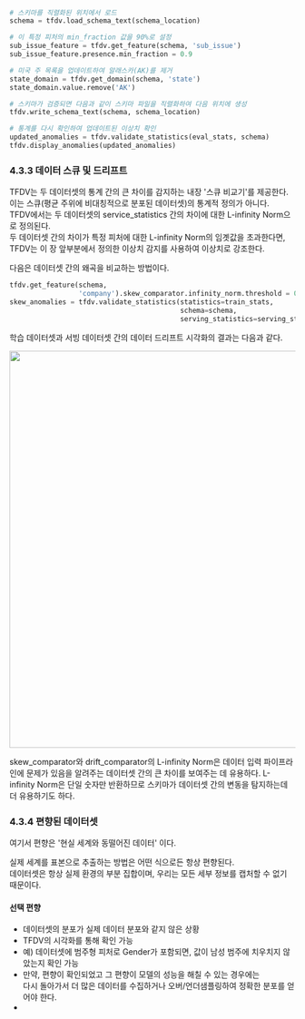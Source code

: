 
#### 
```python 
# 스키마를 직렬화된 위치에서 로드
schema = tfdv.load_schema_text(schema_location)

# 이 특정 피처의 min_fraction 값을 90%로 설정
sub_issue_feature = tfdv.get_feature(schema, 'sub_issue')
sub_issue_feature.presence.min_fraction = 0.9

# 미국 주 목록을 업데이트하여 알래스카(AK)를 제거
state_domain = tfdv.get_domain(schema, 'state')
state_domain.value.remove('AK')

# 스키마가 검증되면 다음과 같이 스키마 파일을 직렬화하여 다음 위치에 생성
tfdv.write_schema_text(schema, schema_location)

# 통계를 다시 확인하여 업데이트된 이상치 확인
updated_anomalies = tfdv.validate_statistics(eval_stats, schema)
tfdv.display_anomalies(updated_anomalies)
```

### 4.3.3 데이터 스큐 및 드리프트
TFDV는 두 데이터셋의 통계 간의 큰 차이를 감지하는 내장 '스큐 비교기'를 제공한다.  
이는 스큐(평균 주위에 비대칭적으로 분포된 데이터셋)의 통계적 정의가 아니다.  
TFDV에서는 두 데이터셋의 service_statistics 간의 차이에 대한 L-infinity Norm으로 정의된다.  
두 데이터셋 간의 차이가 특정 피처에 대한 L-infinity Norm의 임곗값을 초과한다면,  
TFDV는 이 장 앞부분에서 정의한 이상치 감지를 사용하여 이상치로 강조한다. 

다음은 데이터셋 간의 왜곡을 비교하는 방법이다.  
```python
tfdv.get_feature(schema,
                 'company').skew_comparator.infinity_norm.threshold = 0.01
skew_anomalies = tfdv.validate_statistics(statistics=train_stats,
                                          schema=schema,
                                          serving_statistics=serving_stats)
```

학습 데이터셋과 서빙 데이터셋 간의 데이터 드리프트 시각화의 결과는 다음과 같다.

<img src="https://user-images.githubusercontent.com/72016560/179162612-baaeeda7-2c73-4877-9d49-ea36f604720b.png" width="700">

skew_comparator와 drift_comparator의 L-infinity Norm은 데이터 입력 파이프라인에 문제가 있음을 알려주는 데이터셋 간의 큰 차이를 보여주는 데 유용하다. L-infinity Norm은 단일 숫자만 반환하므로 스키마가 데이터셋 간의 변동을 탐지하는데 더 유용하기도 하다. 

### 4.3.4 편향된 데이터셋
여기서 편향은 '현실 세계와 동떨어진 데이터' 이다.  

실제 세계를 표본으로 추출하는 방법은 어떤 식으로든 항상 편향된다.  
데이터셋은 항상 실제 환경의 부분 집합이며, 우리는 모든 세부 정보를 캡처할 수 없기 때문이다. 

#### 선택 편향
- 데이터셋의 분포가 실제 데이터 분포와 같지 않은 상황
- TFDV의 시각화를 통해 확인 가능
- 예) 데이터셋에 범주형 피처로 Gender가 포함되면, 값이 남성 범주에 치우치지 않았는지 확인 가능
- 만약, 편향이 확인되었고 그 편향이 모델의 성능을 해칠 수 있는 경우에는  
  다시 돌아가서 더 많은 데이터를 수집하거나 오버/언더샘플링하여 정확한 분포를 얻어야 한다. 
- 
